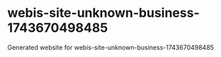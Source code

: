# webis-site-unknown-business-1743670498485
Generated website for webis-site-unknown-business-1743670498485

